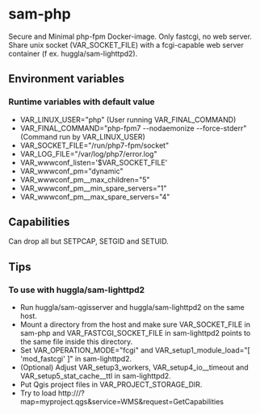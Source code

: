 # sam-php
Secure and Minimal php-fpm Docker-image. Only fastcgi, no web server. Share unix socket (VAR_SOCKET_FILE) with a fcgi-capable web server container (f ex. huggla/sam-lighttpd2).

## Environment variables
### Runtime variables with default value
* VAR_LINUX_USER="php" (User running VAR_FINAL_COMMAND)
* VAR_FINAL_COMMAND="php-fpm7 --nodaemonize --force-stderr" (Command run by VAR_LINUX_USER)
* VAR_SOCKET_FILE="/run/php7-fpm/socket"
* VAR_LOG_FILE="/var/log/php7/error.log"
* VAR_wwwconf_listen='$VAR_SOCKET_FILE'
* VAR_wwwconf_pm="dynamic"
* VAR_wwwconf_pm__max_children="5"
* VAR_wwwconf_pm__min_spare_servers="1"
* VAR_wwwconf_pm__max_spare_servers="4"

## Capabilities
Can drop all but SETPCAP, SETGID and SETUID.

## Tips
### To use with huggla/sam-lighttpd2
* Run huggla/sam-qgisserver and huggla/sam-lighttpd2 on the same host.
* Mount a directory from the host and make sure VAR_SOCKET_FILE in sam-php and VAR_FASTCGI_SOCKET_FILE in sam-lighttpd2 points to the same file inside this directory.
* Set VAR_OPERATION_MODE="fcgi" and VAR_setup1_module_load="[ 'mod_fastcgi' ]" in sam-lighttpd2.
* (Optional) Adjust VAR_setup3_workers, VAR_setup4_io__timeout and VAR_setup5_stat_cache__ttl in sam-lighttpd2.
* Put Qgis project files in VAR_PROJECT_STORAGE_DIR.
* Try to load http://<hostaddress>/?map=myproject.qgs&service=WMS&request=GetCapabilities
